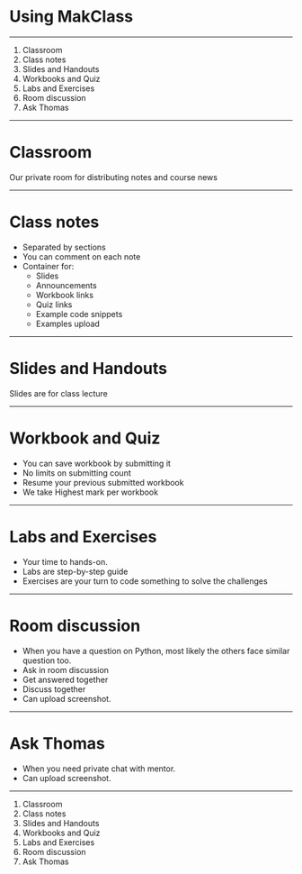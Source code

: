 # Using MakClass

----

1. Classroom
2. Class notes
3. Slides and Handouts
4. Workbooks and Quiz
5. Labs and Exercises
6. Room discussion
7. Ask Thomas

----

# Classroom

Our private room for distributing notes and course news

----

# Class notes

- Separated by sections
- You can comment on each note
- Container for:
    - Slides
    - Announcements
    - Workbook links
    - Quiz links
    - Example code snippets
    - Examples upload

----

# Slides and Handouts

Slides are for class lecture

----

# Workbook and Quiz

- You can save workbook by submitting it
- No limits on submitting count
- Resume your previous submitted workbook
- We take Highest mark per workbook

----

# Labs and Exercises

- Your time to hands-on.
- Labs are step-by-step guide
- Exercises are your turn to code something to solve the challenges

----

# Room discussion

- When you have a question on Python, most likely the others face similar question too.
- Ask in room discussion
- Get answered together
- Discuss together
- Can upload screenshot.

----

# Ask Thomas

- When you need private chat with mentor.
- Can upload screenshot.

----

1. Classroom
2. Class notes
3. Slides and Handouts
4. Workbooks and Quiz
5. Labs and Exercises
6. Room discussion
7. Ask Thomas
